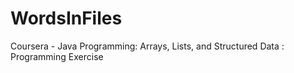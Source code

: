 # WordsInFiles
Coursera - Java Programming: Arrays, Lists, and Structured Data : Programming Exercise
